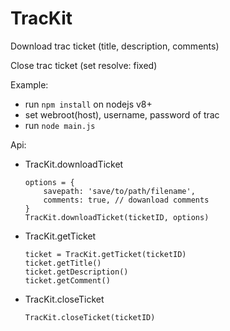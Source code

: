 # TracKit

Download trac ticket (title, description, comments)

Close trac ticket (set resolve: fixed)

Example:
* run `npm install` on nodejs v8+
* set webroot(host), username, password of trac
* run `node main.js`

Api:
* TracKit.downloadTicket
    ```
    options = {
        savepath: 'save/to/path/filename',
        comments: true, // dowanload comments
    }
    TracKit.downloadTicket(ticketID, options)
    ```
* TracKit.getTicket
    ```
    ticket = TracKit.getTicket(ticketID)
    ticket.getTitle()
    ticket.getDescription()
    ticket.getComment()
    ```
* TracKit.closeTicket
    ```
    TracKit.closeTicket(ticketID)
    ```
